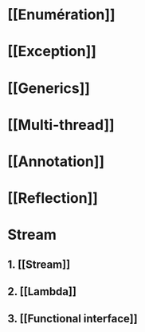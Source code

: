 
# [[Enumération]]

# [[Exception]]

# [[Generics]]

# [[Multi-thread]]

# [[Annotation]]

# [[Reflection]]

# Stream

## 1. [[Stream]]

## 2. [[Lambda]]

## 3. [[Functional interface]]

